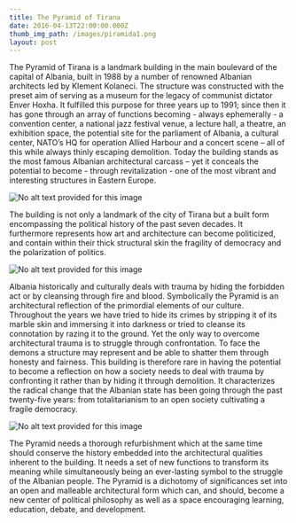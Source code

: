 ```yaml
---
title: The Pyramid of Tirana
date: 2016-04-13T22:00:00.000Z
thumb_img_path: /images/piramida1.png
layout: post
---
```

The Pyramid of Tirana is a landmark building in the main boulevard of the capital of Albania, built in 1988 by a number of renowned Albanian architects led by Klement Kolaneci. The structure was constructed with the preset aim of serving as a museum for the legacy of communist dictator Enver Hoxha. It fulfilled this purpose for three years up to 1991; since then it has gone through an array of functions becoming - always ephemerally - a convention center, a national jazz festival venue, a lecture hall, a theatre, an exhibition space, the potential site for the parliament of Albania, a cultural center, NATO’s HQ for operation Allied Harbour and a concert scene – all of this while always thinly escaping demolition. Today the building stands as the most famous Albanian architectural carcass – yet it conceals the potential to become - through revitalization - one of the most vibrant and interesting structures in Eastern Europe.

![No alt text provided for this image](https://media-exp1.licdn.com/dms/image/C4D12AQHnhsoWDqXSrw/article-inline_image-shrink_1500_2232/0?e=1583971200&v=beta&t=X0hhPPzbjWshL66Hjg7FCkHNw0H8p6KPkhQJKY5Jz7w)

The building is not only a landmark of the city of Tirana but a built form encompassing the political history of the past seven decades. It furthermore represents how art and architecture can become politicized, and contain within their thick structural skin the fragility of democracy and the polarization of politics.

![No alt text provided for this image](https://media-exp1.licdn.com/dms/image/C4D12AQG7ulOjCu0qFg/article-inline_image-shrink_400_744/0?e=1583971200&v=beta&t=4pZhUPaXEQRQ9Hja2eytf6VyG_g0RJZw_3VpTUPEkgQ)

Albania historically and culturally deals with trauma by hiding the forbidden act or by cleansing through fire and blood. Symbolically the Pyramid is an architectural reflection of the primordial elements of our culture. Throughout the years we have tried to hide its crimes by stripping it of its marble skin and immersing it into darkness or tried to cleanse its connotation by razing it to the ground. Yet the only way to overcome architectural trauma is to struggle through confrontation. To face the demons a structure may represent and be able to shatter them through honesty and fairness. This building is therefore rare in having the potential to become a reflection on how a society needs to deal with trauma by confronting it rather than by hiding it through demolition. It characterizes the radical change that the Albanian state has been going through the past twenty-five years: from totalitarianism to an open society cultivating a fragile democracy.

![No alt text provided for this image](https://media-exp1.licdn.com/dms/image/C4D12AQEw8SYGbu5aww/article-inline_image-shrink_1500_2232/0?e=1583971200&v=beta&t=xXObGvFtDaqWRX1dTu2ac20l7Q9d5dg8niv2E88AQ4A)

The Pyramid needs a thorough refurbishment which at the same time should conserve the history embedded into the architectural qualities inherent to the building. It needs a set of new functions to transform its meaning while simultaneously being an ever-lasting symbol to the struggle of the Albanian people. The Pyramid is a dichotomy of significances set into an open and malleable architectural form which can, and should, become a new center of political philosophy as well as a space encouraging learning, education, debate, and development.

